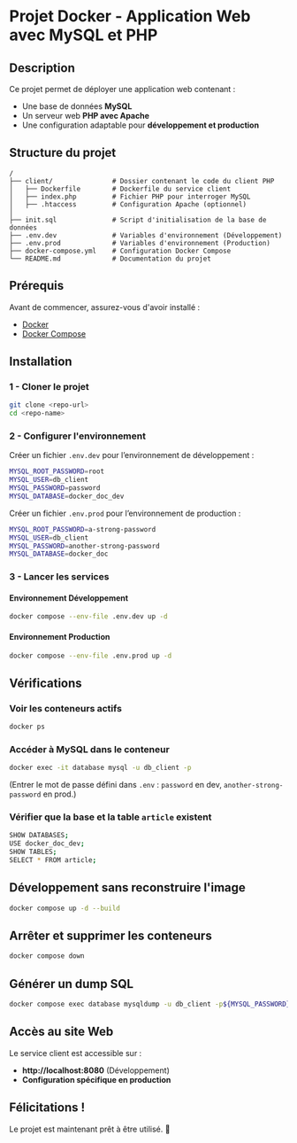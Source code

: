 # Projet Docker - Application Web avec MySQL et PHP

## Description
Ce projet permet de déployer une application web contenant :
- Une base de données **MySQL**
- Un serveur web **PHP avec Apache**
- Une configuration adaptable pour **développement et production**

## Structure du projet
```
/
├── client/               # Dossier contenant le code du client PHP
│   ├── Dockerfile        # Dockerfile du service client
│   ├── index.php         # Fichier PHP pour interroger MySQL
│   ├── .htaccess         # Configuration Apache (optionnel)
│
├── init.sql              # Script d'initialisation de la base de données
├── .env.dev              # Variables d'environnement (Développement)
├── .env.prod             # Variables d'environnement (Production)
├── docker-compose.yml    # Configuration Docker Compose
└── README.md             # Documentation du projet
```

## Prérequis
Avant de commencer, assurez-vous d'avoir installé :
- [Docker](https://www.docker.com/get-started)
- [Docker Compose](https://docs.docker.com/compose/install/)

## Installation

### 1 - Cloner le projet
```sh
git clone <repo-url>
cd <repo-name>
```

### 2 - Configurer l'environnement

Créer un fichier `.env.dev` pour l’environnement de développement :
```sh
MYSQL_ROOT_PASSWORD=root
MYSQL_USER=db_client
MYSQL_PASSWORD=password
MYSQL_DATABASE=docker_doc_dev
```

Créer un fichier `.env.prod` pour l’environnement de production :
```sh
MYSQL_ROOT_PASSWORD=a-strong-password
MYSQL_USER=db_client
MYSQL_PASSWORD=another-strong-password
MYSQL_DATABASE=docker_doc
```

### 3 - Lancer les services
#### Environnement Développement
```sh
docker compose --env-file .env.dev up -d
```
#### Environnement Production
```sh
docker compose --env-file .env.prod up -d
```

## Vérifications
### Voir les conteneurs actifs
```sh
docker ps
```

### Accéder à MySQL dans le conteneur
```sh
docker exec -it database mysql -u db_client -p
```
(Entrer le mot de passe défini dans `.env` : `password` en dev, `another-strong-password` en prod.)

### Vérifier que la base et la table `article` existent
```sh
SHOW DATABASES;
USE docker_doc_dev;
SHOW TABLES;
SELECT * FROM article;
```

## Développement sans reconstruire l'image
```sh
docker compose up -d --build
```

## Arrêter et supprimer les conteneurs
```sh
docker compose down
```

## Générer un dump SQL
```sh
docker compose exec database mysqldump -u db_client -p${MYSQL_PASSWORD} ${MYSQL_DATABASE} > dump.sql
```

## Accès au site Web
Le service client est accessible sur :
- **http://localhost:8080** (Développement)
- **Configuration spécifique en production**

## Félicitations !
Le projet est maintenant prêt à être utilisé. 🎉
```
